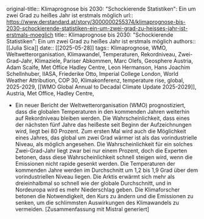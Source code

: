original-title:: Klimaprognose bis 2030: "Schockierende Statistiken": Ein um zwei Grad zu heißes Jahr ist erstmals möglich
url:: https://www.derstandard.at/story/3000000255374/klimaprognose-bis-2030-schockierende-statistiken-ein-um-zwei-grad-zu-heisses-jahr-ist-erstmals-moeglich
title:: Klimaprognose bis 2030: "Schockierende Statistiken": Ein um zwei Grad zu heißes Jahr ist erstmals möglich
authors:: [[Julia Sica]]
date:: [[2025-05-28]]
tags:: Klimaprognose, WMO, Weltwetterorganisation, Klimawandel, Temperaturen, Rekordniveau, Zwei-Grad-Jahr, Klimaziele, Pariser Abkommen, Marc Olefs, Geosphere Austria, Adam Scaife, Met Office Hadley Centre, Leon Hermanson, Hans Joachim Schellnhuber, IIASA, Friederike Otto, Imperial College London, World Weather Attribution, COP 30, Klimakonferenz, temperature rise, global, 2025-2029, [[WMO Global Annual to Decadal Climate Update 2025-2029]], Austria, Met Office, Hadley Centre,

- Ein neuer Bericht der Weltwetterorganisation (WMO) prognostiziert, dass die globalen Temperaturen in den kommenden Jahren weiterhin auf Rekordniveau bleiben werden. Die Wahrscheinlichkeit, dass eines der nächsten fünf Jahre das heißeste seit Beginn der Aufzeichnungen wird, liegt bei 80 Prozent. Zum ersten Mal wird auch die Möglichkeit eines Jahres, das global um zwei Grad wärmer ist als das vorindustrielle Niveau, als möglich angesehen. Die Wahrscheinlichkeit für ein solches Zwei-Grad-Jahr liegt zwar bei nur einem Prozent, doch die Experten betonen, dass diese Wahrscheinlichkeit schnell steigen wird, wenn die Emissionen nicht rapide gesenkt werden. Die Temperaturen der kommenden Jahre werden im Durchschnitt um 1,2 bis 1,9 Grad über dem vorindustriellen Niveau liegen. Die Arktis erwärmt sich mehr als dreieinhalbmal so schnell wie der globale Durchschnitt, und in Nordeuropa wird es mehr Niederschlag geben. Die Klimaforscher betonen die Notwendigkeit, den Kurs zu ändern und die Emissionen zu senken, um die schlimmsten Auswirkungen des Klimawandels zu vermeiden.
  [Zusammenfassung mit Mistral generiert]